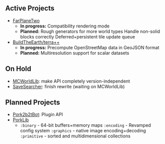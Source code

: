 ## Active Projects
- [FarPlaneTwo](https://github.com/PorkStudios/FarPlaneTwo)
  - **In progress:**
    Compatibility rendering mode
  - **Planned:**
    Rough generators for more world types
    Handle non-solid blocks correctly
    Deferred+persistent tile update queue
- [BuildTheEarth/terra++](https://github.com/BuildTheEarth/terraplusplus)
  - **In progress:**
    Precompute OpenStreetMap data in GeoJSON format
  - **Planned:**
    Multiresolution support for scalar datasets

## On Hold
- [MCWorldLib](https://github.com/PorkStudios/MCWorldLib): make API completely version-independent
- [SaveSearcher](https://github.com/DaMatrix/SaveSearcher): finish rewrite (waiting on MCWorldLib)

## Planned Projects
- [Pork2b2tBot](https://github.com/PorkStudios/Pork2b2tBot): Plugin API
- [PorkLib](https://github.com/PorkStudios/PorkLib)
  - `:binary` - 64-bit buffers+memory maps
    `:encoding` - Revamped config system
    `:graphics` - native image encoding+decoding
    `:primitive` - sorted and multidimensional collections
